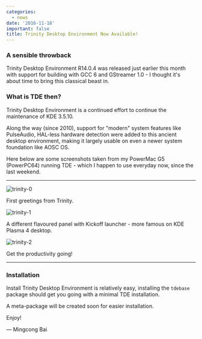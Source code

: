 ```yaml
---
categories:
  - news
date: '2016-11-18'
important: false
title: Trinity Desktop Environment Now Available!
---
```



### A sensible throwback

Trinity Desktop Environment R14.0.4 was released just earlier this month with support for building with GCC 6 and GStreamer 1.0 - I thought it's about time to bring this classical beast in.

### What is TDE then?

Trinity Desktop Environment is a continued effort to continue the maintenance of KDE 3.5.10.

Along the way (since 2010), support for "modern" system features like PulseAudio, HAL-less hardware detection were added to this ancient desktop environment, making it largely usable on even a newer system foundation like AOSC OS.

Here below are some screenshots taken from my PowerMac G5 (PowerPC64) running TDE - which I happen to use everyday now, since the last weekend.

-----------------

![trinity-0](/assets/news/trinity-14.0.4-0.jpg)

First greetings from Trinity.

![trinity-1](/assets/news/trinity-14.0.4-1.jpg)

A different flavoured panel with Kickoff launcher - more famous on KDE Plasma 4 desktop.

![trinity-2](/assets/news/trinity-14.0.4-2.jpg)

Get the productivity going!

-----------------

### Installation

Install Trinity Desktop Environment is relatively easy, installing the `tdebase` package should get you going with a minimal TDE installation.

A meta-package will be created soon for easier installation.

Enjoy!

— Mingcong Bai
